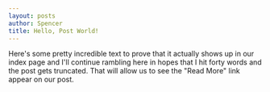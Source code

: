 ```yaml
---
layout: posts
author: Spencer
title: Hello, Post World!
---
```


Here's some pretty incredible text to prove that it actually shows up in our index page and I'll continue rambling here in hopes that I hit forty words and the post gets truncated. That will allow us to see the "Read More" link appear on our post.
